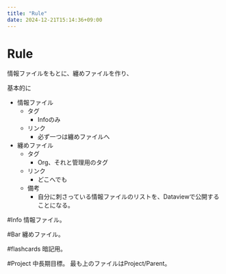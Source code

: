 ```yaml
---
title: "Rule"
date: 2024-12-21T15:14:36+09:00
---
```

# Rule
情報ファイルをもとに、纏めファイルを作り、

基本的に

- 情報ファイル
	- タグ
		- Infoのみ
	- リンク
		- 必ず一つは纏めファイルへ
- 纏めファイル
	- タグ
		- Org、それと管理用のタグ
	- リンク
		- どこへでも
	- 備考
		- 自分に刺さっている情報ファイルのリストを、Dataviewで公開することになる。



#Info
情報ファイル。

#Bar
纏めファイル。

#flashcards
暗記用。

#Project
中長期目標。
最も上のファイルはProject/Parent。
